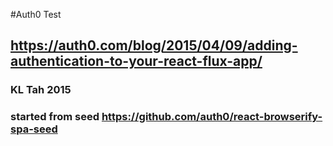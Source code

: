 #Auth0 Test
## https://auth0.com/blog/2015/04/09/adding-authentication-to-your-react-flux-app/
### KL Tah 2015
### started from seed https://github.com/auth0/react-browserify-spa-seed
